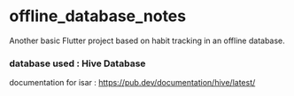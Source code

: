 # offline_database_notes

Another basic Flutter project based on habit tracking in an offline database.

### database used : Hive Database

documentation for isar : https://pub.dev/documentation/hive/latest/

